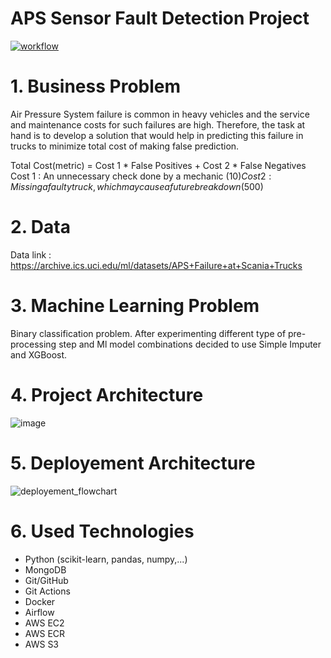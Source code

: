 # APS Sensor Fault Detection Project

[![workflow](https://github.com/mervebdurna/aps-fault-detection/actions/workflows/main.yaml/badge.svg)](https://github.com/mervebdurna/aps-fault-detection/actions/workflows/main.yaml)

# 1. Business Problem 
Air Pressure System failure is common in heavy vehicles and the service and maintenance costs for such failures are high. Therefore, the task at hand is to develop a solution that would help in predicting this failure in trucks to minimize total cost of making false prediction.

Total Cost(metric) = Cost 1 * False Positives + Cost 2 * False Negatives
Cost 1 : An unnecessary check done by a mechanic ($10)
Cost 2 : Missing a faulty truck, which may cause a future breakdown ($500) 


# 2. Data
Data link :  https://archive.ics.uci.edu/ml/datasets/APS+Failure+at+Scania+Trucks

# 3. Machine Learning Problem
Binary classification problem.
After experimenting different type of pre-processing step and Ml model combinations decided to use Simple Imputer and XGBoost.

# 4. Project Architecture
![image](https://user-images.githubusercontent.com/26697128/209459543-a3709085-d46e-4563-ac32-f3ed8debd19c.png)

# 5. Deployement Architecture
![deployement_flowchart](https://user-images.githubusercontent.com/26697128/209460807-36f04cb8-f8d1-49ce-9137-e6ae0776e778.png)


# 6. Used Technologies
* Python (scikit-learn, pandas, numpy,...)
* MongoDB 
* Git/GitHub
* Git Actions
* Docker
* Airflow
* AWS EC2
* AWS ECR
* AWS S3



